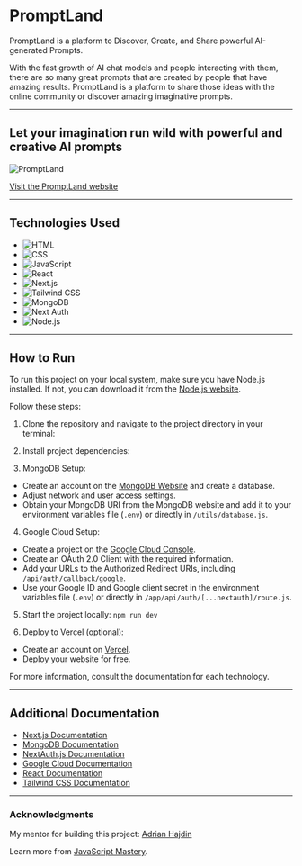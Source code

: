 # PromptLand

PromptLand is a platform to Discover, Create, and Share powerful AI-generated Prompts.

With the fast growth of AI chat models and people interacting with them, there are so many great prompts that are created by people that have amazing results. PromptLand is a platform to share those ideas with the online community or discover amazing imaginative prompts.

---

## Let your imagination run wild with powerful and creative AI prompts

![PromptLand](https://github.com/SadraKian/PromptLand/assets/128605953/dacd5805-4f72-4f23-8497-087414c52214)

[Visit the PromptLand website](https://prompt-land-mu.vercel.app/)

---

## Technologies Used

- ![HTML](https://github.com/SadraKian/PromptLand/assets/128605953/6d86fade-454b-4877-89de-4b1dbe15d2a2)
- ![CSS](https://github.com/SadraKian/PromptLand/assets/128605953/ec6a1a00-b0f7-42ce-9b8f-2ceee55bc0b0)
- ![JavaScript](https://github.com/SadraKian/PromptLand/assets/128605953/8d537b82-5b08-410c-833d-7383f575e8b1)
- ![React](https://github.com/SadraKian/PromptLand/assets/128605953/7eb79375-8587-43ab-84b8-82a0b63a7899)
- ![Next.js](https://github.com/SadraKian/PromptLand/assets/128605953/2bd7b0f3-7747-4ed0-8b6b-3acbf0031b9b)
- ![Tailwind CSS](https://github.com/SadraKian/PromptLand/assets/128605953/b493dc86-491c-4590-9946-3683a26d7ce0)
- ![MongoDB](https://github.com/SadraKian/PromptLand/assets/128605953/2be5bcad-9488-4f96-99b1-07f4cde2ae2b)
- ![Next Auth](https://github.com/SadraKian/PromptLand/assets/128605953/37e833c1-e801-47fd-b69f-603555ebd290)
- ![Node.js](https://github.com/SadraKian/PromptLand/assets/128605953/7c276d2d-847d-4ad1-9054-22d1beb63d59)

---

## How to Run

To run this project on your local system, make sure you have Node.js installed. If not, you can download it from the [Node.js website](https://nodejs.org/en/download).

Follow these steps:

1. Clone the repository and navigate to the project directory in your terminal:

2. Install project dependencies:

3. MongoDB Setup:
- Create an account on the [MongoDB Website](https://www.mongodb.com/) and create a database.
- Adjust network and user access settings.
- Obtain your MongoDB URI from the MongoDB website and add it to your environment variables file (`.env`) or directly in `/utils/database.js`.

4. Google Cloud Setup:
- Create a project on the [Google Cloud Console](https://console.cloud.google.com/).
- Create an OAuth 2.0 Client with the required information.
- Add your URLs to the Authorized Redirect URIs, including `/api/auth/callback/google`.
- Use your Google ID and Google client secret in the environment variables file (`.env`) or directly in `/app/api/auth/[...nextauth]/route.js`.

5. Start the project locally: `npm run dev`

6. Deploy to Vercel (optional):
- Create an account on [Vercel](https://vercel.com/).
- Deploy your website for free.

For more information, consult the documentation for each technology.

---

## Additional Documentation

- [Next.js Documentation](https://nextjs.org/docs)
- [MongoDB Documentation](https://docs.mongodb.com/manual/core/document/)
- [NextAuth.js Documentation](https://next-auth.js.org/)
- [Google Cloud Documentation](https://cloud.google.com/docs)
- [React Documentation](https://react.dev/)
- [Tailwind CSS Documentation](https://tailwindcss.com/docs)

---

### Acknowledgments

My mentor for building this project: [Adrian Hajdin](https://github.com/adrianhajdin)

Learn more from [JavaScript Mastery](https://www.youtube.com/@javascriptmastery).
